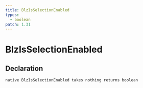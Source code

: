 ```yaml
---
title: BlzIsSelectionEnabled
types:
  - boolean
patch: 1.31
---
```


# BlzIsSelectionEnabled

## Declaration

```
native BlzIsSelectionEnabled takes nothing returns boolean
```